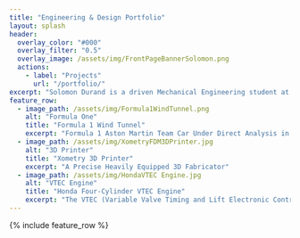 ```yaml
---
title: "Engineering & Design Portfolio"
layout: splash
header:
  overlay_color: "#000"
  overlay_filter: "0.5"
  overlay_image: /assets/img/FrontPageBannerSolomon.png
  actions:
    - label: "Projects"
      url: "/portfolio/"
excerpt: "Solomon Durand is a driven Mechanical Engineering student at Vanderbilt University dedicated to pushing the boundaries of his knowledge across a wide range of engineering disciplines. With a passion for innovation, he seamlessly blends technical expertise with creative skills in photography and digital design, elevating his approach to problem-solving and technical artistry. Focused on the pursuit of excellence in the automotive industry, he has a vision of designing and manufacturing cutting-edge automotive solutions."
feature_row:
  - image_path: /assets/img/Formula1WindTunnel.png
    alt: "Formula One"
    title: "Formula 1 Wind Tunnel"
    excerpt: "Formula 1 Aston Martin Team Car Under Direct Analysis in Wind Tunnel"
  - image_path: /assets/img/XometryFDM3DPrinter.jpg
    alt: "3D Printer"
    title: "Xometry 3D Printer"
    excerpt: "A Precise Heavily Equipped 3D Fabricator"
  - image_path: /assets/img/HondaVTEC Engine.jpg
    alt: "VTEC Engine"
    title: "Honda Four-Cylinder VTEC Engine"
    excerpt: "The VTEC (Variable Valve Timing and Lift Electronic Control) engine, a high-revving, efficient, and reliable combustion engine that optimizes performance and fuel efficiency"
---
```


{% include feature_row %}

